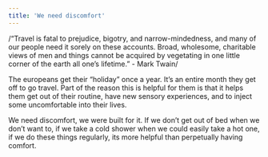 ```yaml
---
title: 'We need discomfort'
---
```


/“Travel is fatal to prejudice, bigotry, and narrow-mindedness, and many of our people need it sorely on these accounts. Broad, wholesome, charitable views of men and things cannot be acquired by vegetating in one little corner of the earth all one’s lifetime.” - Mark Twain/

The europeans get their “holiday” once a year. It’s an entire month they get off to go travel. Part of the reason this is helpful for them is that it helps them get out of their routine, have new sensory experiences, and to inject some uncomfortable into their lives. 

We need discomfort, we were built for it. If we don’t get out of bed when we don’t want to, if we take a cold shower when we could easily take a hot one, if we do these things regularly, its more helpful than perpetually having comfort.
